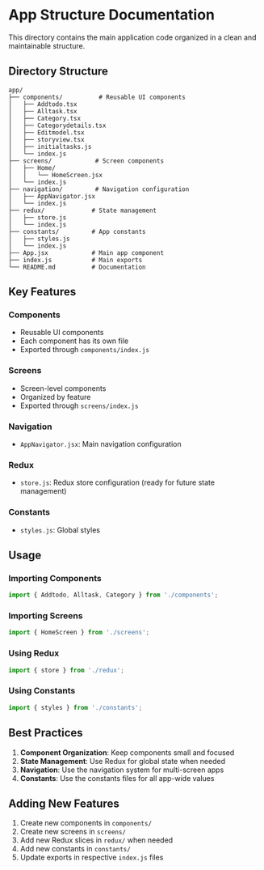 # App Structure Documentation

This directory contains the main application code organized in a clean and maintainable structure.

## Directory Structure

```
app/
├── components/          # Reusable UI components
│   ├── Addtodo.tsx
│   ├── Alltask.tsx
│   ├── Category.tsx
│   ├── Categorydetails.tsx
│   ├── Editmodel.tsx
│   ├── storyview.tsx
│   ├── initialtasks.js
│   └── index.js
├── screens/            # Screen components
│   ├── Home/
│   │   └── HomeScreen.jsx
│   └── index.js
├── navigation/         # Navigation configuration
│   ├── AppNavigator.jsx
│   └── index.js
├── redux/             # State management
│   ├── store.js
│   └── index.js
├── constants/         # App constants
│   ├── styles.js
│   └── index.js
├── App.jsx            # Main app component
├── index.js           # Main exports
└── README.md          # Documentation
```

## Key Features

### Components
- Reusable UI components
- Each component has its own file
- Exported through `components/index.js`

### Screens
- Screen-level components
- Organized by feature
- Exported through `screens/index.js`

### Navigation
- `AppNavigator.jsx`: Main navigation configuration

### Redux
- `store.js`: Redux store configuration (ready for future state management)

### Constants
- `styles.js`: Global styles

## Usage

### Importing Components
```javascript
import { Addtodo, Alltask, Category } from './components';
```

### Importing Screens
```javascript
import { HomeScreen } from './screens';
```

### Using Redux
```javascript
import { store } from './redux';
```

### Using Constants
```javascript
import { styles } from './constants';
```

## Best Practices

1. **Component Organization**: Keep components small and focused
2. **State Management**: Use Redux for global state when needed
3. **Navigation**: Use the navigation system for multi-screen apps
4. **Constants**: Use the constants files for all app-wide values

## Adding New Features

1. Create new components in `components/`
2. Create new screens in `screens/`
3. Add new Redux slices in `redux/` when needed
4. Add new constants in `constants/`
5. Update exports in respective `index.js` files
